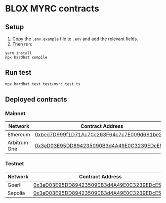 # BLOX MYRC contracts

## Setup

1. Copy the ```.env.example``` file to ```.env``` and add the relevant fields.
2. Then run:
```shell
yarn install
npx hardhat compile
```

## Run test

```sh
npx hardhat test test/myrc.test.ts
```

## Deployed contracts

### Mainnet
| Network | Contract Address |
|---|---|
| Ethereum | [0xbed7D999f1D71Ac70c263F64c7c7E009d691be2e](https://etherscan.io/token/0xbed7D999f1D71Ac70c263F64c7c7E009d691be2e)
| Arbitrum One | [0x3eD03E95DD894235090B3d4A49E0C3239EDcE59e](https://arbiscan.io/token/0x3eD03E95DD894235090B3d4A49E0C3239EDcE59e)

### Testnet
| Network | Contract Address |
|---|---|
| Goerli | [0x3eD03E95DD894235090B3d4A49E0C3239EDcE59e](https://goerli.etherscan.io/token/0x3eD03E95DD894235090B3d4A49E0C3239EDcE59e)
| Sepolia | [0x3eD03E95DD894235090B3d4A49E0C3239EDcE59e](https://sepolia.etherscan.io/token/0x3eD03E95DD894235090B3d4A49E0C3239EDcE59e)

